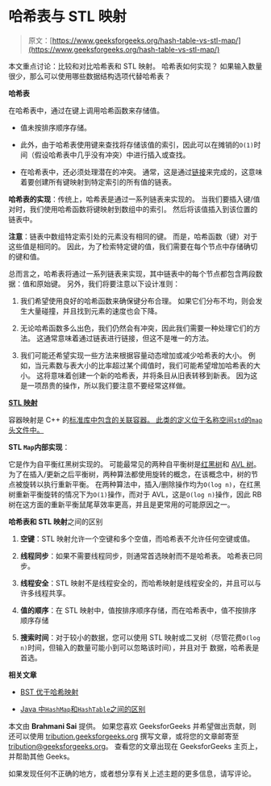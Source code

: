 # 哈希表与 STL 映射

> 原文：[https://www.geeksforgeeks.org/hash-table-vs-stl-map/](https://www.geeksforgeeks.org/hash-table-vs-stl-map/)

本文重点讨论：比较和对比哈希表和 STL 映射。 哈希表如何实现？ 如果输入数量很少，那么可以使用哪些数据结构选项代替哈希表？

**哈希表**

在哈希表中，通过在键上调用哈希函数来存储值。

*   值未按排序顺序存储。

*   此外，由于哈希表使用键来查找将存储该值的索引，因此可以在摊销的`O(1)`时间（假设哈希表中几乎没有冲突）中进行插入或查找。

*   在哈希表中，还必须处理潜在的冲突。 通常，这是通过[链接](https://www.geeksforgeeks.org/hashing-set-2-separate-chaining/)来完成的，这意味着要创建所有键映射到特定索引的所有值的链表。

**哈希表的实现**：传统上，哈希表是通过一系列链表来实现的。 当我们要插入键/值对时，我们使用哈希函数将键映射到数组中的索引。 然后将该值插入到该位置的链表中。

**注意**：链表中数组特定索引处的元素没有相同的键。 而是，哈希函数（键）对于这些值是相同的。 因此，为了检索特定键的值，我们需要在每个节点中存储确切的键和值。

总而言之，哈希表将通过一系列链表来实现，其中链表中的每个节点都包含两段数据：值和原始键。 另外，我们将要注意以下设计准则：

1.  我们希望使用良好的哈希函数来确保键分布合理。 如果它们分布不均，则会发生大量碰撞，并且找到元素的速度也会下降。

2.  无论哈希函数多么出色，我们仍然会有冲突，因此我们需要一种处理它们的方法。 这通常意味着通过链表进行链接，但这不是唯一的方法。

3.  我们可能还希望实现一些方法来根据容量动态增加或减少哈希表的大小。 例如，当元素数与表大小的比率超过某个阈值时，我们可能希望增加哈希表的大小。 这将意味着创建一个新的哈希表，并将条目从旧表转移到新表。 因为这是一项昂贵的操作，所以我们要注意不要经常这样做。

[**STL 映射**](https://www.geeksforgeeks.org/map-associative-containers-the-c-standard-template-library-stl/)

容器映射是 C++ 的[标准库中包含的关联容器。 此类的定义位于名称空间`std`的`map`头文件中。](https://www.geeksforgeeks.org/stack-in-cpp-stl/)

**STL `Map`内部实现**：

它是作为自平衡红黑树实现的。 可能最常见的两种自平衡树是[红黑树](https://www.geeksforgeeks.org/red-black-tree-set-1-introduction-2/)和 [AVL 树](https://www.geeksforgeeks.org/avl-tree-set-1-insertion/)。 为了在插入/更新之后平衡树，两种算法都使用旋转的概念，在该概念中，树的节点被旋转以执行重新平衡。 在两种算法中，插入/删除操作均为`O(log n)`，在红黑树重新平衡旋转的情况下为`O(1)`操作，而对于 AVL，这是`O(log n)`操作，因此 RB 树在这方面的重新平衡鼠尾草效率更高，并且是更常用的可能原因之一。

**哈希表和 STL 映射**之间的区别

1.  **空键**：STL 映射允许一个空键和多个空值，而哈希表不允许任何空键或值。

2.  **线程同步**：如果不需要线程同步，则通常首选映射而不是哈希表。 哈希表已同步。

3.  **线程安全**：STL 映射不是线程安全的，而哈希映射是线程安全的，并且可以与许多线程共享。

4.  **值的顺序**：在 STL 映射中，值按排序顺序存储，而在哈希表中，值不按排序顺序存储

5.  **搜索时间**：对于较小的数据，您可以使用 STL 映射或二叉树（尽管花费`O(log n)`时间，但输入的数量可能小到可以忽略该时间），并且对于 数据，哈希表是首选。

**相关文章**

*   [BST 优于哈希映射](https://www.geeksforgeeks.org/advantages-of-bst-over-hash-table/)

*   [Java 中`HashMap`和`HashTable`之间的区别](https://www.geeksforgeeks.org/differences-between-hashmap-and-hashtable-in-java/)

本文由 **Brahmani Sai** 提供。 如果您喜欢 GeeksforGeeks 并希望做出贡献，则还可以使用 [tribution.geeksforgeeks.org](http://www.contribute.geeksforgeeks.org) 撰写文章，或将您的文章邮寄至 tribution@geeksforgeeks.org。 查看您的文章出现在 GeeksforGeeks 主页上，并帮助其他 Geeks。

如果发现任何不正确的地方，或者想分享有关上述主题的更多信息，请写评论。

